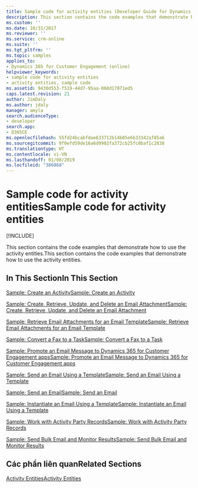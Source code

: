 ```yaml
---
title: Sample code for activity entities (Developer Guide for Dynamics 365 for Customer Engagement apps)| MicrosoftDocs
description: This section contains the code examples that demonstrate how to use the activity entities
ms.custom: ''
ms.date: 10/31/2017
ms.reviewer: ''
ms.service: crm-online
ms.suite: ''
ms.tgt_pltfrm: ''
ms.topic: samples
applies_to:
- Dynamics 365 for Customer Engagement (online)
helpviewer_keywords:
- sample code for activity entities
- activity entities, sample code
ms.assetid: 9430d553-f519-44d7-95aa-068d17071ed5
caps.latest.revision: 21
author: JimDaly
ms.author: jdaly
manager: amyla
search.audienceType:
- developer
search.app:
- D365CE
ms.openlocfilehash: 55fd24bcabfdae633712b14b05e6b33342af85a6
ms.sourcegitcommit: 9f0efd59de16a6d9902fa372cb25fc0baf1c2838
ms.translationtype: HT
ms.contentlocale: vi-VN
ms.lasthandoff: 01/08/2019
ms.locfileid: "386868"
---
```

# <a name="sample-code-for-activity-entities"></a><span data-ttu-id="7f557-103">Sample code for activity entities</span><span class="sxs-lookup"><span data-stu-id="7f557-103">Sample code for activity entities</span></span>

[!INCLUDE[](../includes/cc_applies_to_update_9_0_0.md)]

<span data-ttu-id="7f557-104">This section contains the code examples that demonstrate how to use the activity entities.</span><span class="sxs-lookup"><span data-stu-id="7f557-104">This section contains the code examples that demonstrate how to use the activity entities.</span></span>  
  
## <a name="in-this-section"></a><span data-ttu-id="7f557-105">In This Section</span><span class="sxs-lookup"><span data-stu-id="7f557-105">In This Section</span></span>  
 [<span data-ttu-id="7f557-106">Sample: Create an Activity</span><span class="sxs-lookup"><span data-stu-id="7f557-106">Sample: Create an Activity</span></span>](sample-create-custom-activity.md)  
  
 [<span data-ttu-id="7f557-107">Sample: Create, Retrieve, Update, and Delete an Email Attachment</span><span class="sxs-lookup"><span data-stu-id="7f557-107">Sample: Create, Retrieve, Update, and Delete an Email Attachment</span></span>](sample-create-retrieve-update-delete-email-attachment.md)  
  
 [<span data-ttu-id="7f557-108">Sample: Retrieve Email Attachments for an Email Template</span><span class="sxs-lookup"><span data-stu-id="7f557-108">Sample: Retrieve Email Attachments for an Email Template</span></span>](sample-retrieve-email-attachments-email-template.md)  
  
 [<span data-ttu-id="7f557-109">Sample: Convert a Fax to a Task</span><span class="sxs-lookup"><span data-stu-id="7f557-109">Sample: Convert a Fax to a Task</span></span>](sample-convert-fax-task.md)  
  
 [<span data-ttu-id="7f557-110">Sample: Promote an Email Message to Dynamics 365 for Customer Engagement apps</span><span class="sxs-lookup"><span data-stu-id="7f557-110">Sample: Promote an Email Message to Dynamics 365 for Customer Engagement apps</span></span>](sample-promote-email-message.md)  
  
 [<span data-ttu-id="7f557-111">Sample: Send an Email Using a Template</span><span class="sxs-lookup"><span data-stu-id="7f557-111">Sample: Send an Email Using a Template</span></span>](sample-send-email-template.md)  
  
 [<span data-ttu-id="7f557-112">Sample: Send an Email</span><span class="sxs-lookup"><span data-stu-id="7f557-112">Sample: Send an Email</span></span>](sample-send-email.md)  
  
 [<span data-ttu-id="7f557-113">Sample: Instantiate an Email Using a Template</span><span class="sxs-lookup"><span data-stu-id="7f557-113">Sample: Instantiate an Email Using a Template</span></span>](sample-create-email-template.md)  
  
 [<span data-ttu-id="7f557-114">Sample: Work with Activity Party Records</span><span class="sxs-lookup"><span data-stu-id="7f557-114">Sample: Work with Activity Party Records</span></span>](sample-work-activity-party-records.md)  
  
 [<span data-ttu-id="7f557-115">Sample: Send Bulk Email and Monitor Results</span><span class="sxs-lookup"><span data-stu-id="7f557-115">Sample: Send Bulk Email and Monitor Results</span></span>](sample-send-bulk-email-monitor-results.md)  
  
## <a name="related-sections"></a><span data-ttu-id="7f557-116">Các phần liên quan</span><span class="sxs-lookup"><span data-stu-id="7f557-116">Related Sections</span></span>  
 [<span data-ttu-id="7f557-117">Activity Entities</span><span class="sxs-lookup"><span data-stu-id="7f557-117">Activity Entities</span></span>](activity-entities.md)
